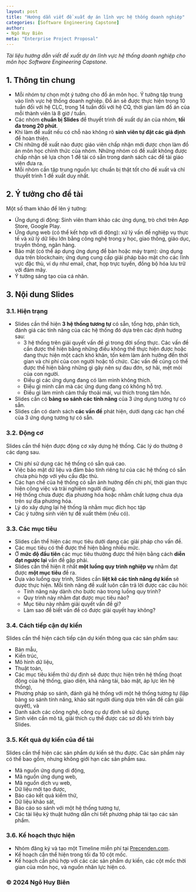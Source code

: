 ```yaml
---
layout: post
title: "Hướng dẫn viết đề xuất dự án lĩnh vực hệ thống doanh nghiệp"
categories: [Software Engineering Capstone]
author:
- Ngô Huy Biên
meta: "Enterprise Project Proposal"
---
```

_Tài liệu hướng dẫn viết đề xuất dự án lĩnh vực hệ thống doanh nghiệp cho môn học Software Engineering Capstone._

## 1. Thông tin chung
* Mỗi nhóm tự chọn một ý tưởng cho đồ án môn học. Ý tưởng tập trung vào lĩnh vực hệ thống doanh nghiệp.
Đồ án sẽ được thực hiện trong 10 tuần đối với hệ CLC, trong 14 tuần đối với hệ CQ, thời gian làm đồ án của mỗi thành viên là 8 giờ / tuần.
* Các nhóm **chuẩn bị Slides** để thuyết trình đề xuất dự án của nhóm, **tối đa trong 20 phút**.
* Khi làm đề xuất nếu có chỗ nào không rõ **sinh viên tự đặt các giả định** để hoàn thiện.
* Chỉ những đề xuất nào được giáo viên chấp nhận mới được chọn làm đồ án môn học chính thức của nhóm. Những nhóm có đề xuất không được chấp nhận sẽ lựa chọn 1 đề tài có sẵn trong danh sách các đề tài giáo viên đưa ra.
* Mỗi nhóm cần tập trung nguồn lực chuẩn bị thật tốt cho đề xuất và chỉ thuyết trình 1 đề xuất duy nhất.

## 2. Ý tưởng cho đề tài
Một số tham khảo để lên ý tưởng:
* Ứng dụng di động: Sinh viên tham khảo các ứng dụng, trò chơi trên App Store, Google Play.
* Ứng dụng web (có thể kết hợp với di động): xử lý vấn đề nghiệp vụ thực tế và xử lý dữ liệu lớn bằng công nghệ trong y học, giao thông, giáo dục, truyền thông, ngân hàng.
* Bảo mật (có thể áp dụng ứng dụng để bàn hoặc máy trạm): ứng dụng dựa trên blockchain; ứng dụng cung cấp giải pháp bảo mật cho các lĩnh vực đặc thù, ví dụ như email, chat, họp trực tuyến, đồng bộ hóa lưu trữ với đám mây.
* Ý tưởng sáng tạo của cá nhân.

## 3. Nội dung Slides

### 3.1. Hiện trạng
* Slides cần thể hiện **3 hệ thống tương tự** có sẵn, tổng hợp, phân tích, đánh giá các tính năng của các hệ thống đó dựa trên các định hướng sau: 
  * 3 hệ thống trên giải quyết vấn đề gì trong đời sống thực. Các vấn đề cần được thể hiện bằng những điều không thể thực hiện được hoặc đang thực hiện một cách khó khăn, tốn kém làm ảnh hưởng đến thời gian và chi phí của con người hoặc tổ chức. Các vấn đề cũng có thể được thể hiện bằng những gì gây nên sự đau đớn, sợ hãi, mệt mỏi của con người.
  * Điều gì các ứng dụng đang có làm mình không thích.
  * Điều gì mình cần mà các ứng dụng đang có không hỗ trợ.
  * Điều gì làm mình cảm thấy thoải mái, vui thích trong tâm hồn.
* Slides cần có **bảng so sánh các tính năng** của 3 ứng dụng tương tự có sẵn.
* Slides cần có danh sách **các vấn đề** phát hiện, dưới dạng các hạn chế của 3 ứng dụng tương tự có sẵn.

### 3.2. Động cơ
Slides cần thể hiện được động cơ xây dựng hệ thống. Các lý do thường ở các dạng sau.
* Chi phí sử dụng các hệ thống có sẵn quá cao.
* Việc bảo mật dữ liệu và đảm bảo tính riêng tư của các hệ thống có sẵn chưa phù hợp với yêu cầu đặc thù.
* Các hạn chế của hệ thống có sẵn ảnh hưởng đến chi phí, thời gian thực hiện công việc và trải nghiệm người dùng.
* Hệ thống chưa được địa phương hóa hoặc nhằm chất lượng chưa dựa trên sự địa phương hóa.
* Lý do xây dựng lại hệ thống là nhằm mục đích học tập
* Các ý tưởng sinh viên tự đề xuất thêm (nếu có).

### 3.3. Các mục tiêu
* Slides cần thể hiện các mục tiêu dưới dạng các giải pháp cho vấn đề.
* Các mục tiêu có thể được thể hiện bằng nhiều mức.
* Ở **mức độ đầu tiên** các mục tiêu thường được thể hiện bằng cách **diễn đạt ngược lại** vấn đề gặp phải.
* Slides cần thể hiện ít nhất **một luồng quy trình nghiệp vụ** nhằm đạt được **một mục tiêu** đề ra.
* Dựa vào luồng quy trình, Slides cần **liệt kê các tính năng dự kiến** sẽ được thực hiện. Mỗi tính năng đề xuất luôn cần trả lời được các câu hỏi:
  * Tính năng này dành cho bước nào trong luồng quy trình?
  * Quy trình này nhằm đạt được mục tiêu nào?
  * Mục tiêu này nhằm giải quyết vấn đề gì?
  * Làm sao để biết vấn đề có được giải quyết hay không?

### 3.4. Cách tiếp cận dự kiến
Slides cần thể hiện cách tiếp cận dự kiến thông qua các sản phẩm sau:
* Bản mẫu, 
* Kiến trúc, 
* Mô hình dữ liệu, 
* Thuật toán, 
* Các mục tiêu kiểm thử dự định sẽ được thực hiện trên hệ thống (hoạt động của hệ thống, giao diện, khả năng tải, bảo mật, áp lực lên hệ thống), 
* Phương pháp so sánh, đánh giá hệ thống với một hệ thống tương tự (lập bảng so sánh tính năng, khảo sát người dùng dựa trên vấn đề cần giải quyết), và 
* Danh sách các công nghệ, công cụ dự định sẽ sử dụng.
* Sinh viên cần mô tả, giải thích cụ thể được các sơ đồ khi trình bày Slides.
  
### 3.5. Kết quả dự kiến của đề tài
Slides cần thể hiện các sản phẩm dự kiến sẽ thu được. Các sản phẩm này có thể bao gồm, nhưng không giới hạn các sản phẩm sau.
* Mã nguồn ứng dụng di động, 
* Mã nguồn ứng dụng web, 
* Mã nguồn dịch vụ web, 
* Dữ liệu mới tạo được, 
* Báo cáo kết quả kiểm thử, 
* Dữ liệu khảo sát, 
* Báo cáo so sánh với một hệ thống tương tự, 
* Các tài liệu kỹ thuật hướng dẫn chi tiết phương pháp tái tạo các sản phẩm.

### 3.6. Kế hoạch thực hiện
* Nhóm đăng ký và tạo một Timeline miễn phí tại [Precenden.com](https://www.preceden.com/).
* Kế hoạch cần thể hiện trong tối đa 10 cột mốc.
* Kế hoạch cần phù hợp với các các sản phẩm dự kiến, các cột mốc thời gian của môn học, và nguồn nhân lực hiện có.

### &copy; 2024 Ngô Huy Biên
